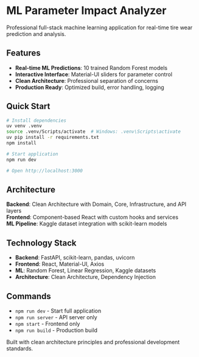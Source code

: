 # ML Parameter Impact Analyzer

Professional full-stack machine learning application for real-time tire wear prediction and analysis.

## Features

- **Real-time ML Predictions**: 10 trained Random Forest models
- **Interactive Interface**: Material-UI sliders for parameter control
- **Clean Architecture**: Professional separation of concerns
- **Production Ready**: Optimized build, error handling, logging

## Quick Start

```bash
# Install dependencies
uv venv .venv
source .venv/Scripts/activate  # Windows: .venv\Scripts\activate
uv pip install -r requirements.txt
npm install

# Start application
npm run dev

# Open http://localhost:3000
```

## Architecture

**Backend**: Clean Architecture with Domain, Core, Infrastructure, and API layers  
**Frontend**: Component-based React with custom hooks and services  
**ML Pipeline**: Kaggle dataset integration with scikit-learn models  

## Technology Stack

- **Backend**: FastAPI, scikit-learn, pandas, uvicorn
- **Frontend**: React, Material-UI, Axios
- **ML**: Random Forest, Linear Regression, Kaggle datasets
- **Architecture**: Clean Architecture, Dependency Injection

## Commands

- `npm run dev` - Start full application
- `npm run server` - API server only
- `npm start` - Frontend only
- `npm run build` - Production build

Built with clean architecture principles and professional development standards.